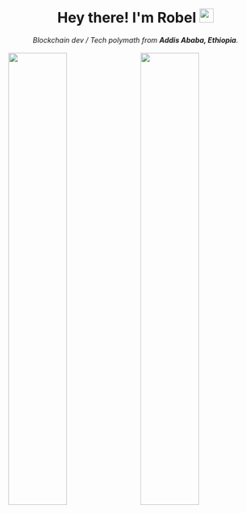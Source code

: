 <div align="center">
  <h1> Hey there! I'm Robel <img src="https://media.giphy.com/media/hvRJCLFzcasrR4ia7z/giphy.gif" width="28px" height="28px"> </h1>
  <i>Blockchain dev / Tech polymath from <b>Addis Ababa, Ethiopia</b>.</i>
</div>

<br/>

<!---
<div align="center" width=100%>
  <div>
  <img align="left" width="50%" src="https://github-readme-stats.vercel.app/api?username=Robel-Tam&theme=radical&hide=issues" />
  </div>
  <div>
    <img align="right" width="50%" src="https://github-readme-stats.vercel.app/api/top-langs/?username=Robel-Tam&layout=compact&theme=radical" />
  </div>
</div>
--->

<div>
  <div>
    <img align="left" width="48%" src="https://github-readme-stats.vercel.app/api?username=Robel-Tam&theme=radical&hide=issues"/>
    <img align="right" width="48%" src="https://github-readme-stats.vercel.app/api/top-langs/?username=Robel-Tam&layout=compact&theme=radical" />
  </div>
</div>
<br/><br/>
<!---
## Things I use a lot
<br/>
<img src="https://media.giphy.com/media/ch1Z4rUWBZBnO/giphy.gif" width="30%"></img>
</div>
<!---
 👋 Hi, I’m @Robel-Tam
👀 I’m interested in ...
🌱 I’m currently learning ...
- 💞️ I’m looking to collaborate on ...
- 📫 How to reach me ...
--->
<!---
Robel-Tam/Robel-Tam is a ✨ special ✨ repository because its `README.md` (this file) appears on your GitHub profile.
You can click the Preview link to take a look at your changes.
--->
